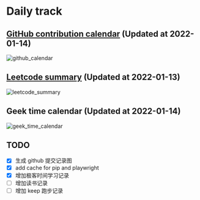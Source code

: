 # Daily track

## [GitHub contribution calendar](https://github.com/j178) (Updated at 2022-01-14)
![github_calendar](https://s2.loli.net/2022/01/14/VkDs9SLyIwp8fN1.png)

## [Leetcode summary](https://leetcode-cn.com/u/j178) (Updated at 2022-01-13)
![leetcode_summary](https://s2.loli.net/2022/01/13/9WwExt5LlfeMB12.png)

## Geek time calendar (Updated at 2022-01-14)
![geek_time_calendar](https://s2.loli.net/2022/01/14/n3L4KzU687JVgyR.png)


## TODO
- [x] 生成 github 提交记录图
- [x] add cache for pip and playwright
- [x] 增加极客时间学习记录
- [ ] 增加读书记录
- [ ] 增加 keep 跑步记录
